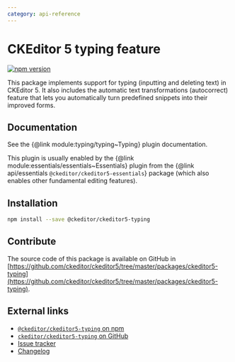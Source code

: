 ```yaml
---
category: api-reference
---
```


# CKEditor 5 typing feature

[![npm version](https://badge.fury.io/js/%40ckeditor%2Fckeditor5-typing.svg)](https://www.npmjs.com/package/@ckeditor/ckeditor5-typing)

This package implements support for typing (inputting and deleting text) in CKEditor 5. It also includes the automatic text transformations (autocorrect) feature that lets you automatically turn predefined snippets into their improved forms.

## Documentation

See the {@link module:typing/typing~Typing} plugin documentation.

This plugin is usually enabled by the {@link module:essentials/essentials~Essentials} plugin from the {@link api/essentials `@ckeditor/ckeditor5-essentials`} package (which also enables other fundamental editing features).

## Installation

```bash
npm install --save @ckeditor/ckeditor5-typing
```

## Contribute

The source code of this package is available on GitHub in [https://github.com/ckeditor/ckeditor5/tree/master/packages/ckeditor5-typing](https://github.com/ckeditor/ckeditor5/tree/master/packages/ckeditor5-typing).

## External links

* [`@ckeditor/ckeditor5-typing` on npm](https://www.npmjs.com/package/@ckeditor/ckeditor5-typing)
* [`ckeditor/ckeditor5-typing` on GitHub](https://github.com/ckeditor/ckeditor5/tree/master/packages/ckeditor5-typing)
* [Issue tracker](https://github.com/ckeditor/ckeditor5/issues)
* [Changelog](https://github.com/ckeditor/ckeditor5/blob/master/CHANGELOG.md)
